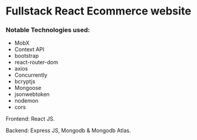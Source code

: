 <h1> Fullstack React Ecommerce website</h1>

<h3>Notable Technologies used:</h3>
<ul>
  <li>MobX</li>
  <li>Context API</li>
  <li>bootstrap</li>
  <li>react-router-dom</li>
  <li>axios</li>
  <li>Concurrently</li>
  <li>bcryptjs</li>
  <li>Mongoose</li>
  <li>jsonwebtoken</li>
  <li>nodemon</li>
  <li>cors</li>
</ul>

<p>Frontend: React JS.</p>
<p>Backend: Express JS, Mongodb & Mongodb Atlas.</p>

